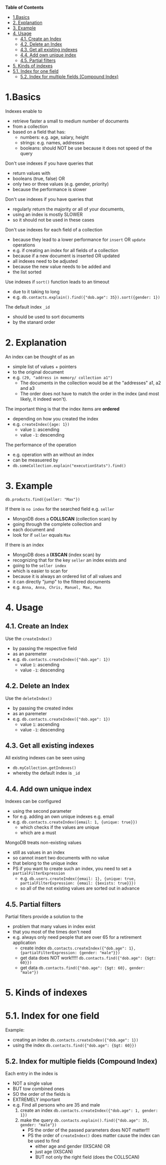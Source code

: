 **Table of Contents**

- [1.Basics](#1basics)
- [2. Explanation](#2-explanation)
- [3. Example](#3-example)
- [4. Usage](#4-usage)
  - [4.1. Create an Index](#41-create-an-index)
  - [4.2. Delete an Index](#42-delete-an-index)
  - [4.3. Get all existing indexes](#43-get-all-existing-indexes)
  - [4.4. Add own unique index](#44-add-own-unique-index)
  - [4.5. Partial filters](#45-partial-filters)
- [5. Kinds of indexes](#5-kinds-of-indexes)
- [5.1. Index for one field](#51-index-for-one-field)
  - [5.2. Index for multiple fields (Compound Index)](#52-index-for-multiple-fields-compound-index)

# 1.Basics

Indexes enable to

- retrieve faster a small to medium number of documents
- from a collection
- based on a field that has:
  - numbers: e.g. age, salary, height
  - strings: e.g. names, addresses
  - booleans: should NOT be use because it does not speed of the query

Don't use indexes if you have queries that

- return values with
- booleans (true, false) OR
- only two or three values (e.g. gender, priority)
- because the performance is slower

Don't use indexes if you have queries that

- regularly return the majority or all of your documents,
- using an index is mostly SLOWER
- so it should not be used in these cases

Don't use indexes for each field of a collection

- because they lead to a lower performance for `insert` OR `update` operations
- e.g. if creating an index for all fields of a collection
- because if a new document is inserted OR updated
- all indexes need to be adjusted
- because the new value needs to be added and
- the list sorted

Use indexes if `sort()` function leads to an timeout

- due to it taking to long
- e.g. `db.contacts.explain().find({"dob.age": 35}).sort({gender: 1})`

The default index `_id`

- should be used to sort documents
- by the stanard order

# 2. Explanation

An index can be thought of as an

- simple list of values + pointers
- to the original document
- e.g. `(29, "address in memory/ collection a1")`
  - The documents in the collection would be at the "addresses" a1, a2 and a3
  - The order does not have to match the order in the index (and most likely, it indeed won't).

The important thing is that the index items are **ordered**

- depending on how you created the index
- e.g. `createIndex({age: 1})`
  - value `1`: ascending
  - value `-1`: descending

The performance of the operation

- e.g. operation with an without an index
- can be measuered by
- `db.someCollection.explain("executionStats").find()`

# 3. Example

`db.products.find({seller: "Max"})`

If there is `no index` for the searched field e.g. `seller`

- MongoDB does a **COLLSCAN** (collection scan) by
- going through the complete collection and
- each document and
- look for if `seller` equals `Max`

If there is an index

- MongoDB does a **IXSCAN** (index scan) by
- recognizing that for the key `seller` an index exists and
- going to the `seller index`
- which is easier to scan for
- because it is always an ordered list of all values and
- it can directly "jump" to the filtered documents
- e.g. `Anna, Anna, Chris, Manuel, Max, Max`

# 4. Usage

## 4.1. Create an Index

Use the `createIndex()`

- by passing the respective field
- as an paremeter
- e.g. `db.contacts.createIndex({"dob.age": 1})`
  - value `1`: ascending
  - value `-1`: descending

## 4.2. Delete an Index

Use the `deleteIndex()`

- by passing the created index
- as an paremeter
- e.g. `db.contacts.createIndex({"dob.age": 1})`
  - value `1`: ascending
  - value `-1`: descending

## 4.3. Get all existing indexes

All existing indexes can be seen using

- `db.myCollection.getIndexes()`
- whereby the default index is `_id`

## 4.4. Add own unique index

Indexes can be configured

- using the second parameter
- for e.g. adding an own unique indexes e.g. email
- e.g. `db.contacts.createIndex({email: 1, {unique: true}})`
  - which checks if the values are unique
  - which are a must

MongoDB treats non-existing values

- still as values in an index
- so cannot insert two documents with no value
- that belong to the unique index
- PS if you want to create such an index, you need to set a `partialFilterExpression`
  - e.g. `db.users.createIndex({email: 1}, {unique: true, partialFilterExpression: {email: {$exists: true}}})`
  - so all of the not existing values are sorted out in advance

## 4.5. Partial filters

Partial filters provide a solution to the

- problem that many values in index exist
- that you most of the times don't need
- e.g. always only need people that are over 65 for a retirement application
  - create index `db.contacts.createIndex({"dob.age": 1}, {partialFilterExpression: {gender: "male"}})`
  - get data does NOT work!!!!! `db.contacts.find({"dob.age": {$gt: 60}})`
  - get data `db.contacts.find({"dob.age": {$gt: 60}, gender: "male"})`

# 5. Kinds of indexes

# 5.1. Index for one field

Example:

- creating an index `db.contacts.createIndex({"dob.age": 1})`
- using the index `db.contacts.find({"dob.age": {$gt: 60}})`

## 5.2. Index for multiple fields (Compound Index)

Each entry in the index is

- NOT a single value
- BUT tow combined ones
- SO the order of the fields is
- EXTREMELY important
- e.g. Find all persons who are 35 and male
  1. create an index `db.contacts.createIndex({"dob.age": 1, gender: 1})`
  2. make the query `db.contacts.explain().find({"dob.age": 35, gender: "male"})`
     - PS the order of the passed parameters does NOT matter!!!
     - PS the order of `createIndex()` does matter cause the index can be used to find
       - either age and gender (IXSCAN) OR
       - just age (IXSCAN)
       - BUT not only the right field (does the COLLSCAN)
